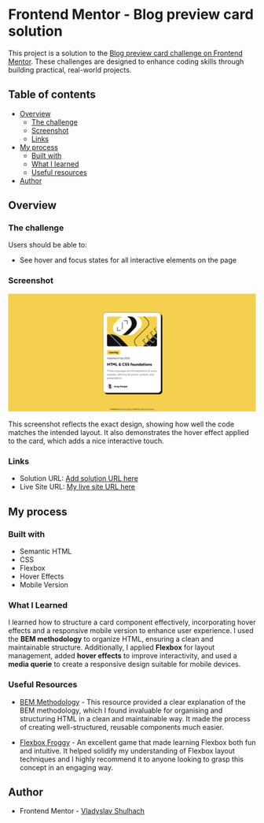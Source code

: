# Frontend Mentor - Blog preview card solution

This project is a solution to the [Blog preview card challenge on Frontend Mentor](https://www.frontendmentor.io/challenges/blog-preview-card-ckPaj01IcS). These challenges are designed to enhance coding skills through building practical, real-world projects.

## Table of contents

- [Overview](#overview)
  - [The challenge](#the-challenge)
  - [Screenshot](#screenshot)
  - [Links](#links)
- [My process](#my-process)
  - [Built with](#built-with)
  - [What I learned](#what-i-learned)
  - [Useful resources](#useful-resources)
- [Author](#author)

## Overview

### The challenge

Users should be able to:

- See hover and focus states for all interactive elements on the page

### Screenshot

![Screenshot of the project](./preview.png)

This screenshot reflects the exact design, showing how well the code matches the intended layout. It also demonstrates the hover effect applied to the card, which adds a nice interactive touch.

### Links

- Solution URL: [Add solution URL here](https://your-solution-url.com)
- Live Site URL: [My live site URL here](https://blog-preview-card-main-one-delta.vercel.app/)

## My process

### Built with

- Semantic HTML
- CSS
- Flexbox
- Hover Effects
- Mobile Version

### What I Learned

I learned how to structure a card component effectively, incorporating hover effects and a responsive mobile version to enhance user experience. I used the **BEM methodology** to organize HTML, ensuring a clean and maintainable structure. Additionally, I applied **Flexbox** for layout management, added **hover effects** to improve interactivity, and used a **media querie** to create a responsive design suitable for mobile devices.

### Useful Resources

- [BEM Methodology](https://en.bem.info/methodology/) - This resource provided a clear explanation of the BEM methodology, which I found invaluable for organising and structuring HTML in a clean and maintainable way. It made the process of creating well-structured, reusable components much easier.
  
- [Flexbox Froggy](https://flexboxfroggy.com/) - An excellent game that made learning Flexbox both fun and intuitive. It helped solidify my understanding of Flexbox layout techniques and I highly recommend it to anyone looking to grasp this concept in an engaging way.

## Author

- Frontend Mentor - [Vladyslav Shulhach](https://www.frontendmentor.io/profile/Vladyslav-Shulhach)
